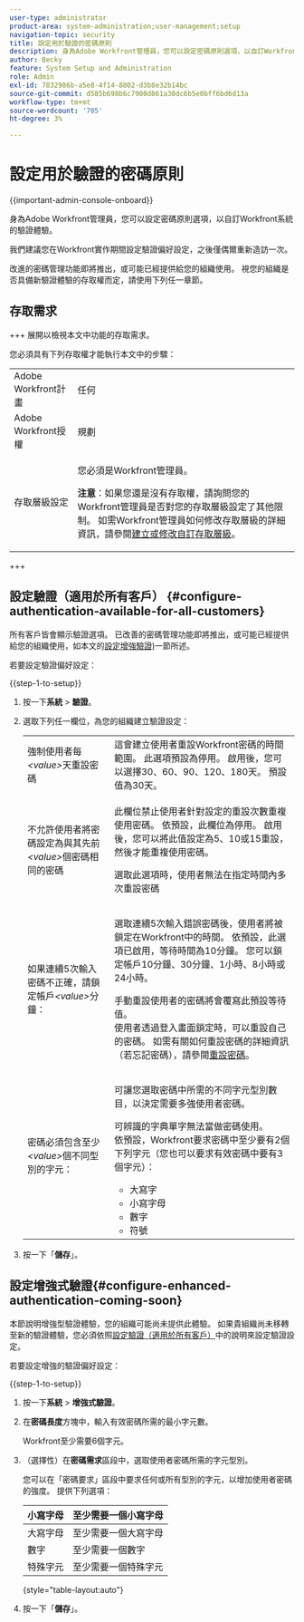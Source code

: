 ```yaml
---
user-type: administrator
product-area: system-administration;user-management;setup
navigation-topic: security
title: 設定用於驗證的密碼原則
description: 身為Adobe Workfront管理員，您可以設定密碼原則選項，以自訂Workfront系統的驗證體驗。
author: Becky
feature: System Setup and Administration
role: Admin
exl-id: 7832986b-a5e8-4f14-8802-d3b8e32b14bc
source-git-commit: d585b698b6c7900d861a30dc6b5e0bff6bd6d13a
workflow-type: tm+mt
source-wordcount: '705'
ht-degree: 3%

---
```


# 設定用於驗證的密碼原則

{{important-admin-console-onboard}}

身為Adobe Workfront管理員，您可以設定密碼原則選項，以自訂Workfront系統的驗證體驗。

我們建議您在Workfront實作期間設定驗證偏好設定，之後僅偶爾重新造訪一次。

改進的密碼管理功能即將推出，或可能已經提供給您的組織使用。 視您的組織是否具備新驗證體驗的存取權而定，請使用下列任一章節。

## 存取需求

+++ 展開以檢視本文中功能的存取需求。

您必須具有下列存取權才能執行本文中的步驟：

<table style="table-layout:auto"> 
 <col> 
 <col> 
 <tbody> 
  <tr> 
   <td role="rowheader">Adobe Workfront計畫</td> 
   <td>任何</td> 
  </tr> 
  <tr> 
   <td role="rowheader">Adobe Workfront授權</td> 
   <td>規劃</td> 
  </tr> 
  <tr> 
   <td role="rowheader">存取層級設定</td> 
   <td> <p>您必須是Workfront管理員。</p> <p><b>注意</b>：如果您還是沒有存取權，請詢問您的Workfront管理員是否對您的存取層級設定了其他限制。 如需Workfront管理員如何修改存取層級的詳細資訊，請參閱<a href="../../../administration-and-setup/add-users/configure-and-grant-access/create-modify-access-levels.md" class="MCXref xref">建立或修改自訂存取層級</a>。</p> </td> 
  </tr> 
 </tbody> 
</table>

+++

## 設定驗證（適用於所有客戶） {#configure-authentication-available-for-all-customers}

所有客戶皆會顯示驗證選項。 已改善的密碼管理功能即將推出，或可能已經提供給您的組織使用，如本文的[設定增強驗證)](#configure-enhanced-authentication-coming-soon)一節所述。

若要設定驗證偏好設定：

{{step-1-to-setup}}

1. 按一下&#x200B;**系統** > **驗證**。

1. 選取下列任一欄位，為您的組織建立驗證設定：

   <table style="table-layout:auto"> 
    <col> 
    <col> 
    <tbody> 
     <tr> 
      <td role="rowheader">強制使用者每<em>&lt;value&gt;</em>天重設密碼</td> 
      <td>這會建立使用者重設Workfront密碼的時間範圍。 此選項預設為停用。 啟用後，您可以選擇30、60、90、120、180天。 預設值為30天。</td> 
     </tr> 
     <tr> 
      <td role="rowheader">不允許使用者將密碼設定為與其先前<em>&lt;value&gt;</em>個密碼相同的密碼</td> 
      <td> <p>此欄位禁止使用者針對設定的重設次數重複使用密碼。 依預設，此欄位為停用。 啟用後，您可以將此值設定為5、10或15重設，然後才能重複使用密碼。</p> <p>選取此選項時，使用者無法在指定時間內多次重設密碼</p> </td> 
     </tr> 
     <tr> 
      <td role="rowheader">如果連續5次輸入密碼不正確，請鎖定帳戶<em>&lt;value&gt;</em>分鐘： </td> 
      <td> <p>選取連續5次輸入錯誤密碼後，使用者將被鎖定在Workfront中的時間。 依預設，此選項已啟用，等待時間為10分鐘。 您可以鎖定帳戶10分鐘、30分鐘、1小時、8小時或24小時。 </p> <p>手動重設使用者的密碼將會覆寫此預設等待值。 <br>使用者透過登入畫面鎖定時，可以重設自己的密碼。 如需有關如何重設密碼的詳細資訊（若忘記密碼），請參閱<a href="../../../workfront-basics/manage-your-account-and-profile/managing-your-workfront-account/reset-your-password.md" class="MCXref xref">重設密碼</a>。</p> </td> 
     </tr> 
     <tr> 
      <td role="rowheader">密碼必須包含至少<em>&lt;value&gt;</em>個不同型別的字元：</td> 
      <td> <p>可讓您選取密碼中所需的不同字元型別數目，以決定需要多強使用者密碼。</p> <p>可辨識的字典單字無法當做密碼使用。<br>依預設，Workfront要求密碼中至少要有2個下列字元（您也可以要求有效密碼中要有3個字元）： </p> 
       <ul> 
        <li>大寫字</li> 
        <li>小寫字母</li> 
        <li>數字</li> 
        <li>符號</li> 
       </ul> </td> 
     </tr> 
    </tbody> 
   </table>

1. 按一下「**儲存**」。

## 設定增強式驗證{#configure-enhanced-authentication-coming-soon}

本節說明增強型驗證體驗，您的組織可能尚未提供此體驗。 如果貴組織尚未移轉至新的驗證體驗，您必須依照[設定驗證（適用於所有客戶）](#configure-authentication-available-for-all-customers)中的說明來設定驗證設定。

若要設定增強的驗證偏好設定：

{{step-1-to-setup}}

1. 按一下&#x200B;**系統** > **增強式驗證**。
1. 在&#x200B;**密碼長度**&#x200B;方塊中，輸入有效密碼所需的最小字元數。

   Workfront至少需要6個字元。

1. （選擇性）在&#x200B;**密碼需求**&#x200B;區段中，選取使用者密碼所需的字元型別。

   您可以在「密碼要求」區段中要求任何或所有型別的字元，以增加使用者密碼的強度。 提供下列選項：

   | 小寫字母 | 至少需要一個小寫字母 |
   |---|---|
   | 大寫字母 | 至少需要一個大寫字母 |
   | 數字 | 至少需要一個數字 |
   | 特殊字元 | 至少需要一個特殊字元 |

   {style="table-layout:auto"}

1. 按一下「**儲存**」。

